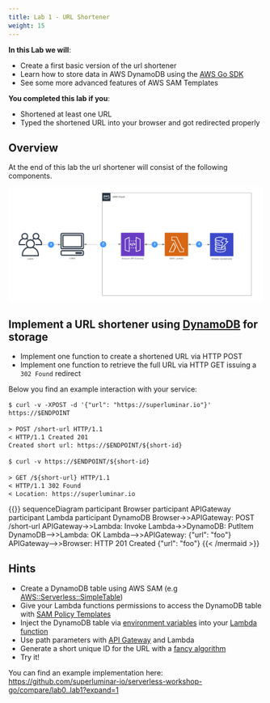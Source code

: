 ```yaml
---
title: Lab 1 - URL Shortener
weight: 15
---
```


**In this Lab we will**:

- Create a first basic version of the url shortener
- Learn how to store data in AWS DynamoDB using the [AWS Go SDK](https://aws.amazon.com/sdk-for-go/)
- See some more advanced features of AWS SAM Templates

**You completed this lab if you**:

- Shortened at least one URL
- Typed the shortened URL into your browser and got redirected properly

## Overview

At the end of this lab the url shortener will consist of the following components.

![Diagram Lab 1](./Lab1.png)

## Implement a URL shortener using [DynamoDB](https://docs.aws.amazon.com/amazondynamodb/latest/developerguide/Introduction.html) for storage

- Implement one function to create a shortened URL via HTTP POST
- Implement one function to retrieve the full URL via HTTP GET issuing a `302 Found` redirect

Below you find an example interaction with your service:

```
$ curl -v -XPOST -d '{"url": "https://superluminar.io"}' https://$ENDPOINT

> POST /short-url HTTP/1.1
< HTTP/1.1 Created 201
Created short url: https://$ENDPOINT/${short-id}

$ curl -v https://$ENDPOINT/${short-id}

> GET /${short-url} HTTP/1.1
< HTTP/1.1 302 Found
< Location: https://superluminar.io
```

{{<mermaid>}}
sequenceDiagram
    participant Browser
    participant APIGateway
    participant Lambda
    participant DynamoDB
    Browser->>APIGateway: POST /short-url
    APIGateway->>Lambda: Invoke
    Lambda->>DynamoDB: PutItem
    DynamoDB-->>Lambda: OK
    Lambda-->>APIGateway: {"url": "foo"}
    APIGateway-->>Browser: HTTP 201 Created {"url": "foo"}
{{< /mermaid >}}

## Hints

- Create a DynamoDB table using AWS SAM (e.g [AWS::Serverless::SimpleTable](https://docs.aws.amazon.com/serverless-application-model/latest/developerguide/serverless-sam-template.html#serverless-sam-template-simpletable))
- Give your Lambda functions permissions to access the DynamoDB table with [SAM Policy Templates](https://docs.aws.amazon.com/serverless-application-model/latest/developerguide/serverless-policy-templates.html)
- Inject the DynamoDB table via [environment variables](https://github.com/awslabs/serverless-application-model/blob/master/versions/2016-10-31.md#environment-object) into your [Lambda function](https://github.com/awslabs/serverless-application-model/blob/master/versions/2016-10-31.md#properties)
- Use path parameters with [API Gateway](https://github.com/awslabs/serverless-application-model/blob/master/versions/2016-10-31.md#api) and Lambda
- Generate a short unique ID for the URL with a [fancy algorithm](https://github.com/superluminar-io/serverless-workshop-go/blob/f2d821dbd300fb36b5aef8962d9b8e3ca5b5c781/functions/create_url/main.go#L21-L28)
- Try it!

You can find an example implementation here: https://github.com/superluminar-io/serverless-workshop-go/compare/lab0..lab1?expand=1
